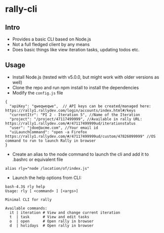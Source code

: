 # rally-cli


## Intro
  * Provides a basic CLI based on Node.js
  * Not a full fledged client by any means
  * Does basic things like view iteration tasks, updating todos etc.

## Usage
  * Install Node.js (tested with v5.0.0, but might work with older versions as well)
  * Clone the repo and run npm install to install the dependencies
  * Modify the `config.js` file
 
```
{
  "apiKey": "qweqweqwe",  // API keys can be created/managed here: https://rally1.rallydev.com/login/accounts/index.html#/keys
  "currentItr": "PI 2 - Iteration 5", //Name of the Iteration
  "project": "/project/47117499999", //Available in rally URL: https://rally1.rallydev.com/#/47117499999ud/iterationstatus
  "user": "jdoe@acme.com", //Your email id 
  "uiLaunchCommand": "open -a Firefox https://rally1.rallydev.com/#/47117499999ud/custom/47826099999" //OS command to run to launch Rally in browser
}
```
  * Create an alias to the node command to launch the cli and add it to .bashrc or equivalent file
  
```
alias rly="node /location/of/index.js"
```
  * Launch the help options from CLI:
  
```  
bash-4.3$ rly help
Usage: rly [ <command> ] [<args>]

Minimal CLI for rally

Available commands:
  it | iteration # View and change current iteration
  t  | task      # View and edit tasks
  o  | open      # Open rally in browser
  d  | holidays  # Open rally in browser
  
```
